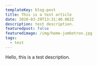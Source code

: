 ```yaml
---
templateKey: blog-post
title: This is a test article
date: 2020-03-29T13:31:40.062Z
description: test description.
featuredpost: false
featuredimage: /img/home-jumbotron.jpg
tags:
  - test
---
```

Hello, this is a test description.
